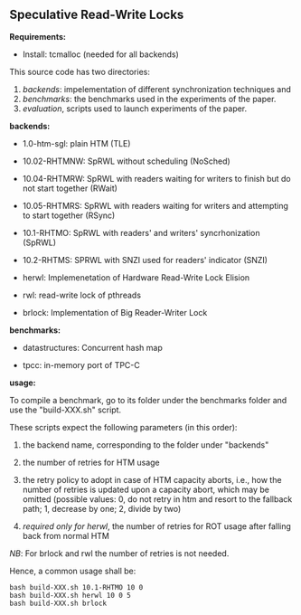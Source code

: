## Speculative Read-Write Locks ##

**Requirements:**

* Install: tcmalloc (needed for all backends)


This source code has two directories: 
1. *backends*: impelementation of different synchronization techniques and 
2. *benchmarks*: the benchmarks used in the experiments of the paper.
3. *evaluation*, scripts used to launch experiments of the paper.


**backends:**

* 1.0-htm-sgl: plain HTM (TLE)

* 10.02-RHTMNW: SpRWL without scheduling (NoSched)

* 10.04-RHTMRW: SpRWL with readers waiting for writers to finish but do not start together (RWait)

* 10.05-RHTMRS: SpRWL with readers waiting for writers and attempting to start together (RSync)

* 10.1-RHTMO: SpRWL with readers' and writers' syncrhonization (SpRWL)

* 10.2-RHTMS: SPRWL with SNZI used for readers' indicator (SNZI)

* herwl: Implemenetation of Hardware Read-Write Lock Elision

* rwl: read-write lock of pthreads

* brlock: Implementation of Big Reader-Writer Lock



**benchmarks:**

* datastructures: Concurrent hash map

* tpcc: in-memory port of TPC-C


**usage:**

To compile a benchmark, go to its folder under the benchmarks folder and use the "build-XXX.sh" script.
 
These scripts expect the following parameters (in this order):

1. the backend name, corresponding to the folder under "backends"

2. the number of retries for HTM usage

3. the retry policy to adopt in case of HTM capacity aborts, i.e., how the number of retries is updated upon a
   capacity abort, which may be omitted (possible values: 0, do not retry in htm and resort to the fallback path; 1, decrease by
   one; 2, divide by two)

4. *required only for herwl*, the number of retries for ROT usage after falling back from normal HTM 

*NB*: For brlock and rwl the number of retries is not needed.

Hence, a common usage shall be: 
```
bash build-XXX.sh 10.1-RHTMO 10 0
bash build-XXX.sh herwl 10 0 5
bash build-XXX.sh brlock
```

